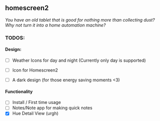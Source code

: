 ## homescreen2
_You have an old tablet that is good for nothing more than collecting dust? Why not turn it into a home automation machine?_ 

### TODOS:


#### Design:
- [ ] Weather Icons for day and night (Currently only day is supported)
- [ ] Icon for Homescreen2
- [ ] A dark design (for those energy saving moments <3)


#### Functionality

- [ ] Install / First time usage
- [ ] Notes/Note app for making quick notes
- [x] Hue Detail View (urgh)